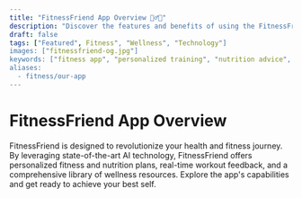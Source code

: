 ```yaml
---
title: "FitnessFriend App Overview 🏋️‍♂️🍎"
description: "Discover the features and benefits of using the FitnessFriend app."
draft: false
tags: ["Featured", Fitness", "Wellness", "Technology"]
images: ["fitnessfriend-og.jpg"]
keywords: ["fitness app", "personalized training", "nutrition advice", "AI coaching", "wellness education"]
aliases:
  - fitness/our-app
---
```


# FitnessFriend App Overview

FitnessFriend is designed to revolutionize your health and fitness journey. By leveraging state-of-the-art AI technology, FitnessFriend offers personalized fitness and nutrition plans, real-time workout feedback, and a comprehensive library of wellness resources. Explore the app's capabilities and get ready to achieve your best self.